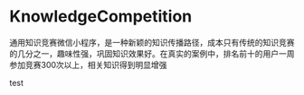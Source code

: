# KnowledgeCompetition
通用知识竞赛微信小程序，是一种新颖的知识传播路径，成本只有传统的知识竞赛的几分之一，趣味性强，巩固知识效果好。在真实的案例中，排名前十的用户一周参加竞赛300次以上，相关知识得到明显增强


test